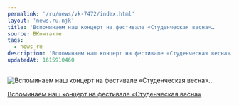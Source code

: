 ```yaml
---
permalink: '/ru/news/vk-7472/index.html'
layout: 'news.ru.njk'
title: 'Вспоминаем наш концерт на фестивале «Студенческая весна»…'
source: ВКонтакте
tags:
  - news_ru
description: 'Вспоминаем наш концерт на фестивале «Студенческая весна»…'
updatedAt: 1615910460
---
```

![Вспоминаем наш концерт на фестивале «Студенческая весна»…](https://sun1-85.userapi.com/impf/c637630/v637630075/3d839/QoS1sHwG3kY.jpg?size=512x512&quality=96&sign=78f0106029e090c8282f188bbe1dea0a&c_uniq_tag=DWQlBPMdV7G6e1RMNqxkpsfBKDXbSPPbdWG3yity_dQ&type=album)

[Вспоминаем наш концерт на фестивале «Студенческая весна»](https://m.vk.com/audio?act=audio_playlist-131429_53182303&api_view=1d311d92595688f1dad38311d92194)
